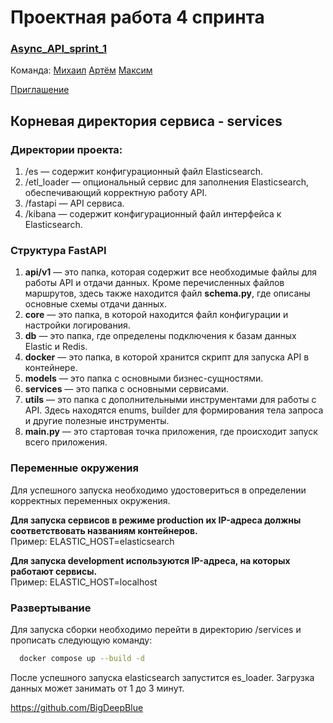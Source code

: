 # Проектная работа 4 спринта
### [Async_API_sprint_1](https://github.com/mijail-naal/Async_API_sprint_1)

Команда: [Михаил](https://github.com/mijail-naal) [Артём](https://github.com/Benrise) [Максим](https://github.com/4Surpr1se)

[Приглашение](https://github.com/mijail-naal/Async_API_sprint_1/invitations)

## Корневая директория сервиса - services

### Директории проекта:

1. /es — содержит конфигурационный файл Elasticsearch.
2. /etl_loader — опциональный сервис для заполнения Elasticsearch, обеспечивающий корректную работу API.
3. /fastapi — API сервиса.
4. /kibana — содержит конфигурационный файл интерфейса к Elasticsearch.

### Структура FastAPI

1. **api/v1** — это папка, которая содержит все необходимые файлы для работы API и отдачи данных. Кроме перечисленных файлов маршрутов, здесь также находится файл **schema.py**, где описаны основные схемы отдачи данных.
2. **core** — это папка, в которой находится файл конфигурации и настройки логирования.
3. **db** — это папка, где определены подключения к базам данных Elastic и Redis.
4. **docker** — это папка, в которой хранится скрипт для запуска API в контейнере.
5. **models** — это папка с основными бизнес-сущностями.
6. **services** — это папка с основными сервисами.
7. **utils** — это папка с дополнительными инструментами для работы с API. Здесь находятся enums, builder для формирования тела запроса и другие полезные инструменты.
8. **main.py** — это стартовая точка приложения, где происходит запуск всего приложения.

### Переменные окружения

Для успешного запуска необходимо удостовериться в определении корректных переменных окружения.


**Для запуска сервисов в режиме production их IP-адреса должны соответствовать названиям контейнеров.**
<br>
Пример: ELASTIC_HOST=elasticsearch

**Для запуска development используются IP-адреса, на которых работают сервисы.**
<br>
Пример: ELASTIC_HOST=localhost


### Развертывание

Для запуска сборки необходимо перейти в директорию /services и прописать следующую команду:

```bash
  docker compose up --build -d
```

После успешного запуска elasticsearch запустится es_loader. Загрузка данных может занимать от 1 до 3 минут.

https://github.com/BigDeepBlue


